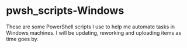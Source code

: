 # pwsh_scripts-Windows

These are some PowerShell scripts I use to help me automate tasks in Windows machines.
I will be updating, reworking and uploading items as time goes by.
